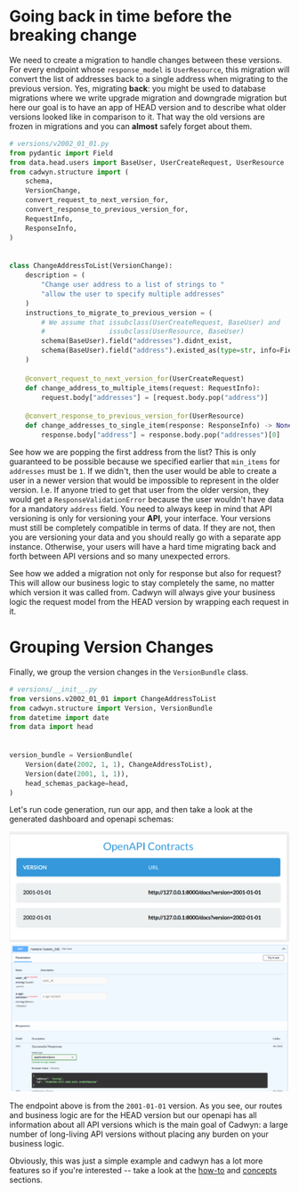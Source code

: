 
# Going back in time before the breaking change

We need to create a migration to handle changes between these versions. For every endpoint whose `response_model` is `UserResource`, this migration will convert the list of addresses back to a single address when migrating to the previous version. Yes, migrating **back**: you might be used to database migrations where we write upgrade migration and downgrade migration but here our goal is to have an app of HEAD version and to describe what older versions looked like in comparison to it. That way the old versions are frozen in migrations and you can **almost** safely forget about them.

```python
# versions/v2002_01_01.py
from pydantic import Field
from data.head.users import BaseUser, UserCreateRequest, UserResource
from cadwyn.structure import (
    schema,
    VersionChange,
    convert_request_to_next_version_for,
    convert_response_to_previous_version_for,
    RequestInfo,
    ResponseInfo,
)


class ChangeAddressToList(VersionChange):
    description = (
        "Change user address to a list of strings to "
        "allow the user to specify multiple addresses"
    )
    instructions_to_migrate_to_previous_version = (
        # We assume that issubclass(UserCreateRequest, BaseUser) and
        #                issubclass(UserResource, BaseUser)
        schema(BaseUser).field("addresses").didnt_exist,
        schema(BaseUser).field("address").existed_as(type=str, info=Field()),
    )

    @convert_request_to_next_version_for(UserCreateRequest)
    def change_address_to_multiple_items(request: RequestInfo):
        request.body["addresses"] = [request.body.pop("address")]

    @convert_response_to_previous_version_for(UserResource)
    def change_addresses_to_single_item(response: ResponseInfo) -> None:
        response.body["address"] = response.body.pop("addresses")[0]
```

See how we are popping the first address from the list? This is only guaranteed to be possible because we specified earlier that `min_items` for `addresses` must be `1`. If we didn't, then the user would be able to create a user in a newer version that would be impossible to represent in the older version. I.e. If anyone tried to get that user from the older version, they would get a `ResponseValidationError` because the user wouldn't have data for a mandatory `address` field. You need to always keep in mind that API versioning is only for versioning your **API**, your interface. Your versions must still be completely compatible in terms of data. If they are not, then you are versioning your data and you should really go with a separate app instance. Otherwise, your users will have a hard time migrating back and forth between API versions and so many unexpected errors.

See how we added a migration not only for response but also for request? This will allow our business logic to stay completely the same, no matter which version it was called from. Cadwyn will always give your business logic the request model from the HEAD version by wrapping each request in it.

# Grouping Version Changes

Finally, we group the version changes in the `VersionBundle` class.

```python
# versions/__init__.py
from versions.v2002_01_01 import ChangeAddressToList
from cadwyn.structure import Version, VersionBundle
from datetime import date
from data import head


version_bundle = VersionBundle(
    Version(date(2002, 1, 1), ChangeAddressToList),
    Version(date(2001, 1, 1)),
    head_schemas_package=head,
)
```

Let's run code generation, run our app, and then take a look at the generated dashboard and openapi schemas:

![Dashboard with two versions](../img/dashboard_with_two_versions.png)
![GET /users/{user_id} endpoint in openapi](../img/get_users_endpoint_from_prior_version.png)

The endpoint above is from the `2001-01-01` version. As you see, our routes and business logic are for the HEAD version but our openapi has all information about all API versions which is the main goal of Cadwyn: a large number of long-living API versions without placing any burden on your business logic.

Obviously, this was just a simple example and cadwyn has a lot more features so if you're interested -- take a look at the [how-to](../how_to/index.md) and [concepts](../concepts/index.md) sections.
